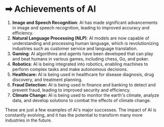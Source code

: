# ➡ Achievements of AI



1. **Image and Speech Recognition**: AI has made significant advancements in image and speech recognition, leading to improved accuracy and efficiency.
2. **Natural Language Processing (NLP)**: AI models are now capable of understanding and processing human language, which is revolutionizing industries such as customer service and language translation.
3. **Gaming**: AI algorithms and agents have been developed that can play and beat humans in various games, including chess, Go, and poker.
4. **Robotics**: AI is being integrated into robotics, enabling machines to perform complex tasks and make autonomous decisions.
5. **Healthcare:** AI is being used in healthcare for disease diagnosis, drug discovery, and treatment planning.
6. **Fraud Detection:** AI is being used in finance and banking to detect and prevent fraud, leading to improved security and efficiency.
7. **Climate Change:** AI is being used to monitor the earth's climate, analyze data, and develop solutions to combat the effects of climate change.

These are just a few examples of AI's major successes. The impact of AI is constantly evolving, and it has the potential to transform many more industries in the future.
